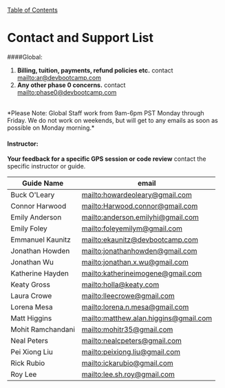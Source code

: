 [Table of Contents](readme.md)

# Contact and Support List

####Global:
1. **Billing, tuition, payments, refund policies etc.** contact <mailto:ar@devbootcamp.com>
2. **Any other phase 0 concerns.** contact <mailto:phase0@devbootcamp.com><br>
<br>
*Please Note: Global Staff work from 9am-6pm PST Monday through Friday. We do not work on weekends, but will get to any emails as soon as possible on Monday morning.* 

#### Instructor:
**Your feedback for a specific GPS session or code review** contact the specific instructor or guide.

| Guide Name | email |
|------------|-------|
| Buck O'Leary | <mailto:howardeoleary@gmail.com>
| Connor Harwood | <mailto:Harwood.connor@gmail.com>
| Emily Anderson | <mailto:anderson.emilyhi@gmail.com> |
| Emily Foley | <mailto:foleyemilym@gmail.com> |
| Emmanuel Kaunitz | <mailto:ekaunitz@devbootcamp.com> |
| Jonathan Howden | <mailto:jonathanhowden@gmail.com> |
| Jonathan Wu | <mailto:jonathan.x.wu@gmail.com> |
| Katherine Hayden | <mailto:katherineimogene@gmail.com> |
| Keaty Gross | <mailto:holla@keaty.com>
| Laura Crowe | <mailto:lleecrowe@gmail.com> |
| Lorena Mesa | <mailto:lorena.n.mesa@gmail.com> |
| Matt Higgins | <mailto:matthew.alan.higgins@gmail.com> |
| Mohit Ramchandani | <mailto:mohitr35@gmail.com> |
| Neal Peters | <mailto:nealcpeters@gmail.com> |
| Pei Xiong Liu | <mailto:peixiong.liu@gmail.com> |
| Rick Rubio | <mailto:ickarubio@gmail.com> |
| Roy Lee | <mailto:lee.sh.roy@gmail.com> |
<!--
##### Contact your Phase 0 Facilitator
Regarding 
- Changing cohorts or withdrawing
- Your progress
- Learning strategies
- GPS
- *and anything not included elsewhere*

 |Location |Contact |
> |---------|--------|
> |Chicago | <mailto:abi@devbootcamp.com>|
> |New York City | <mailto:samblackman@devbootcamp.com>|
> |San Francisco| <mailto:greg@devbootcamp.com>
-->

